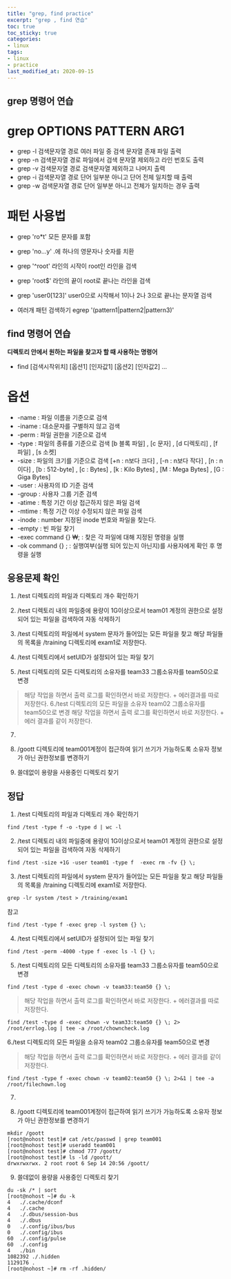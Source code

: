 ```yaml
---
title: "grep, find practice"
excerpt: "grep , find 연습"
toc: true
toc_sticky: true
categories:
- linux
tags:
- linux
- practice
last_modified_at: 2020-09-15
---
```

## grep 명령어 연습
# grep OPTIONS PATTERN ARG1
* grep -l 검색문자열 경로  여러 파일 중 검색 문자열 존재 파일 출력
* grep -n 검색문자열 경로  파일에서  검색 문자열 제외하고 라인 번호도 출력
* grep -v 검색문자열 경로  검색문자열 제외하고 나머지 출력
* grep -i 검색문자열 경로  단어 일부분 아니고 단어 전체 일치할 때 출력
* grep -w 검색문자열 경로  단어 일부분 아니고 전체가 일치하는 경우 출력

# 패턴 사용법
* grep 'ro*t'   모든 문자를 포함
* grep 'no...y' .에 하나의 영문자나 숫자를 치환
* grep '^root'  라인의 시작이 root인 라인을 검색
* grep 'root$'  라인의 끝이 root로 끝나는 라인을 검색
* grep 'user0[123]' user0으로 시작해서 1이나 2나 3으로 끝나는 문자열 검색

* 여러개 패턴 검색하기
egrep '(pattern1|pattern2|pattern3)'

## find 명령어 연습
**디렉토리 안에서 원하는 파일을 찾고자 할 때 사용하는 명령어**
* find [검색시작위치] [옵션1] [인자값1] [옵션2] [인자값2] ...

# 옵션
* -name  : 파일 이름을 기준으로 검색
* -iname : 대소문자를 구별하지 않고 검색
* -perm  : 파일 권한을 기준으로 검색
* -type  : 파일의 종류를 기준으로 검색
[b 블록 파일] , [c 문자] , [d 디렉토리] , [f 파일] , [s 소켓]
* -size  : 파일의 크기를 기준으로 검색
[+n : n보다 크다] , [-n : n보다 작다] , [n : n이다] , [b : 512-byte] , [c : Bytes] , [k : Kilo Bytes] , [M : Mega Bytes] , [G : Giga Bytes]
* -user  : 사용자의 ID 기준 검색
* -group : 사용자 그룹 기준 검색
* -atime  : 특정 기간 이상 접근하지 않은 파일 검색
* -mtime  : 특정 기간 이상 수정되지 않은 파일 검색
* -inode  : number 지정된 inode 번호와 파일을 찾는다.
* -empty  : 빈 파일 찾기
* -exec command {} ₩; : 찾은 각 파일에 대해 지정된 명령을 실행
* -ok command {} \;   : 실행여부(실행 되어 있는지 아닌지)를 사용자에게 확인 후 명령을 실행


## 응용문제 확인
1. /test 디렉토리의 파일과 디렉토리 개수 확인하기

2. /test 디렉토리 내의 파일중에 용량이 1G이상으로서 team01 계정의 권한으로 설정되어 있는 파일을 검색하여 자동 삭제하기

3. /test 디렉토리의 파일에서 system 문자가 들어있는 모든 파일을 찾고 해당 파일들의 목록을 /training 디렉토리에 exam1로 저장한다.

4. /test 디렉토리에서 setUID가 설정되어 있는 파일 찾기

5. /test 디렉토리의 모든 디렉토리의 소유자를 team33 그룹소유자를 team50으로 변경

> 해당 작업을 하면서 출력 로그를 확인하면서 바로 저장한다. + 에러결과를 따로 저장한다.
6./test 디렉토리의 모든 파일을 소유자 team02 그룹소유자를 team50으로 변경
> 해당 작업을 하면서 출력 로그를 확인하면서 바로 저장한다. + 에러 결과를 같이 저장한다.

7.

8. /goott 디렉토리에 team001계정이 접근하여 읽기 쓰기가 가능하도록 소유자 정보가 아닌 권한정보를 변경하기

9. 쓸데없이 용량을 사용중인 디렉토리 찾기

## 정답
1. /test 디렉토리의 파일과 디렉토리 개수 확인하기
```console
find /test -type f -o -type d | wc -l
```

2. /test 디렉토리 내의 파일중에 용량이 1G이상으로서 team01 계정의 권한으로 설정되어 있는 파일을 검색하여 자동 삭제하기
```console
find /test -size +1G -user team01 -type f  -exec rm -fv {} \;
```
3. /test 디렉토리의 파일에서 system 문자가 들어있는 모든 파일을 찾고 해당 파일들의 목록을 /training 디렉토리에 exam1로 저장한다.
```console
grep -lr system /test > /training/exam1
```
참고 
```console
find /test -type f -exec grep -l system {} \;
```
4. /test 디렉토리에서 setUID가 설정되어 있는 파일 찾기
```console
find /test -perm -4000 -type f -exec ls -l {} \;
```
5. /test 디렉토리의 모든 디렉토리의 소유자를 team33 그룹소유자를 team50으로 변경
```console
find /test -type d -exec chown -v team33:team50 {} \;
```
> 해당 작업을 하면서 출력 로그를 확인하면서 바로 저장한다. + 에러결과를 따로 저장한다.
```console
find /test -type d -exec chown -v team33:team50 {} \; 2> /root/errlog.log | tee -a /root/chowncheck.log
```

6./test 디렉토리의 모든 파일을 소유자 team02 그룹소유자를 team50으로 변경
> 해당 작업을 하면서 출력 로그를 확인하면서 바로 저장한다. + 에러 결과를 같이 저장한다.
```console
find /test -type f -exec chown -v team02:team50 {} \; 2>&1 | tee -a /root/filechown.log
```
7.

8. /goott 디렉토리에 team001계정이 접근하여 읽기 쓰기가 가능하도록 소유자 정보가 아닌 권한정보를 변경하기
```console
mkdir /goott
[root@nohost test]# cat /etc/passwd | grep team001
[root@nohost test]# useradd team001
[root@nohost test]# chmod 777 /goott/
[root@nohost test]# ls -ld /goott/
drwxrwxrwx. 2 root root 6 Sep 14 20:56 /goott/
```

9. 쓸데없이 용량을 사용중인 디렉토리 찾기
```console
du -sk /* | sort
[root@nohost ~]# du -k 
4	./.cache/dconf
4	./.cache
4	./.dbus/session-bus
4	./.dbus
0	./.config/ibus/bus
0	./.config/ibus
60	./.config/pulse
60	./.config
4	./bin
1082392	./.hidden
1129176	.
[root@nohost ~]# rm -rf .hidden/
```